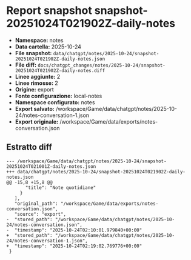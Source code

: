 # Report snapshot snapshot-20251024T021902Z-daily-notes

- **Namespace:** notes
- **Data cartella:** 2025-10-24
- **File snapshot:** `data/chatgpt/notes/2025-10-24/snapshot-20251024T021902Z-daily-notes.json`
- **File diff:** `docs/chatgpt_changes/notes/2025-10-24/snapshot-20251024T021902Z-daily-notes.diff`
- **Linee aggiunte:** 2
- **Linee rimosse:** 2
- **Origine:** export
- **Fonte configurazione:** local-notes
- **Namespace configurato:** notes
- **Export salvato:** /workspace/Game/data/chatgpt/notes/2025-10-24/notes-conversation-1.json
- **Export originale:** /workspace/Game/data/exports/notes-conversation.json

## Estratto diff
    --- /workspace/Game/data/chatgpt/notes/2025-10-24/snapshot-20251024T021001Z-daily-notes.json
    +++ data/chatgpt/notes/2025-10-24/snapshot-20251024T021902Z-daily-notes.json
    @@ -15,8 +15,8 @@
           "title": "Note quotidiane"
         }
       ],
       "original_path": "/workspace/Game/data/exports/notes-conversation.json",
       "source": "export",
    -  "stored_path": "/workspace/Game/data/chatgpt/notes/2025-10-24/notes-conversation.json",
    -  "timestamp": "2025-10-24T02:10:01.979840+00:00"
    +  "stored_path": "/workspace/Game/data/chatgpt/notes/2025-10-24/notes-conversation-1.json",
    +  "timestamp": "2025-10-24T02:19:02.769776+00:00"
     }
